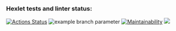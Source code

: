 ### Hexlet tests and linter status:
[![Actions Status](https://github.com/Shaiko-Vitaliy/java-project-78/workflows/hexlet-check/badge.svg)](https://github.com/Shaiko-Vitaliy/java-project-78/actions)
![example branch parameter](https://github.com/Shaiko-Vitaliy/java-project-78/actions/workflows/hexlet-check.yml/badge.svg?event=push)
[![Maintainability](https://api.codeclimate.com/v1/badges/c5137bba9d2fb0306ab8/maintainability)](https://codeclimate.com/github/Shaiko-Vitaliy/java-project-78/maintainability)
<a href="https://codeclimate.com/github/Shaiko-Vitaliy/java-project-78/test_coverage"><img src="https://api.codeclimate.com/v1/badges/c5137bba9d2fb0306ab8/test_coverage" /></a>
